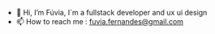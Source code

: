 - 👋 Hi, I’m Fúvia, I`m a fullstack developer and ux ui design
- 📫 How to reach me : fuvia.fernandes@gmail.com

